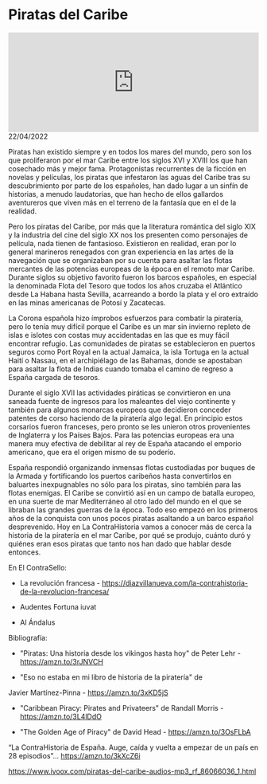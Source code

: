 # Piratas del Caribe
<iframe id='audio_88903085' frameborder='0' allowfullscreen='' scrolling='no' height='200' style='width:100%;' src='https://www.ivoox.com/player_ej_86066036_6_1.html' loading='lazy'></iframe>22/04/2022

Piratas han existido siempre y en todos los mares del mundo, pero son los que proliferaron por el mar Caribe entre los siglos XVI y XVIII los que han cosechado más y mejor fama. Protagonistas recurrentes de la ficción en novelas y películas, los piratas que infestaron las aguas del Caribe tras su descubrimiento por parte de los españoles, han dado lugar a un sinfín de historias, a menudo laudatorias, que han hecho de ellos gallardos aventureros que viven más en el terreno de la fantasía que en el de la realidad.  

 Pero los piratas del Caribe, por más que la literatura romántica del siglo XIX y la industria del cine del siglo XX nos los presenten como personajes de película, nada tienen de fantasioso. Existieron en realidad, eran por lo general marineros renegados con gran experiencia en las artes de la navegación que se organizaban por su cuenta para asaltar las flotas mercantes de las potencias europeas de la época en el remoto mar Caribe. Durante siglos su objetivo favorito fueron los barcos españoles, en especial la denominada Flota del Tesoro que todos los años cruzaba el Atlántico desde La Habana hasta Sevilla, acarreando a bordo la plata y el oro extraído en las minas americanas de Potosí y Zacatecas. 

 La Corona española hizo ímprobos esfuerzos para combatir la piratería, pero lo tenía muy difícil porque el Caribe es un mar sin invierno repleto de islas e islotes con costas muy accidentadas en las que es muy fácil encontrar refugio. Las comunidades de piratas se establecieron en puertos seguros como Port Royal en la actual Jamaica, la isla Tortuga en la actual Haití o Nassau, en el archipiélago de las Bahamas, donde se apostaban para asaltar la flota de Indias cuando tomaba el camino de regreso a España cargada de tesoros.  

 Durante el siglo XVII las actividades piráticas se convirtieron en una saneada fuente de ingresos para los maleantes del viejo continente y también para algunos monarcas europeos que decidieron conceder patentes de corso haciendo de la piratería algo legal. En principio estos corsarios fueron franceses, pero pronto se les unieron otros provenientes de Inglaterra y los Países Bajos. Para las potencias europeas era una manera muy efectiva de debilitar al rey de España atacando el emporio americano, que era el origen mismo de su poderío.  

 España respondió organizando inmensas flotas custodiadas por buques de la Armada y fortificando los puertos caribeños hasta convertirlos en baluartes inexpugnables no sólo para los piratas, sino también para las flotas enemigas. El Caribe se convirtió así en un campo de batalla europeo, en una suerte de mar Mediterráneo al otro lado del mundo en el que se libraban las grandes guerras de la época. Todo eso empezó en los primeros años de la conquista con unos pocos piratas asaltando a un barco español desprevenido. Hoy en La ContraHistoria vamos a conocer más de cerca la historia de la piratería en el mar Caribe, por qué se produjo, cuánto duró y quiénes eran esos piratas que tanto nos han dado que hablar desde entonces. 

 En El ContraSello:

 - La revolución francesa - https://diazvillanueva.com/la-contrahistoria-de-la-revolucion-francesa/

 - Audentes Fortuna iuvat

 - Al Ándalus  

 Bibliografía: 

 - "Piratas: Una historia desde los vikingos hasta hoy" de Peter Lehr - https://amzn.to/3rJNVCH

 - "Eso no estaba en mi libro de historia de la piratería" de  

 Javier Martínez-Pinna - https://amzn.to/3xKD5jS

 - "Caribbean Piracy: Pirates and Privateers" de Randall Morris - https://amzn.to/3L4lDdO

 - "The Golden Age of Piracy" de David Head - https://amzn.to/3OsFLbA 

 “La ContraHistoria de España. Auge, caída y vuelta a empezar de un país en 28 episodios”… https://amzn.to/3kXcZ6i 

 

https://www.ivoox.com/piratas-del-caribe-audios-mp3_rf_86066036_1.html
